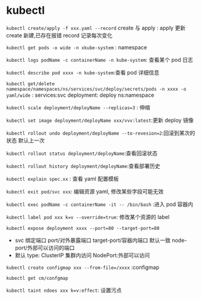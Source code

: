 # kubectl

`kubectl create/apply -f xxx.yaml --record` create 与 apply : apply 更新 create 新建,已存在报错 record 记录每次变化

`kubectl get pods -o wide -n xkube-system` : namespace

`kubectl logs podName -c containerName -n kube-system`: 查看某个 pod 日志

`kubectl describe pod xxxx -n kube-system`:查看 pod 详细信息

`kubectl get/delete namespace/namespaces/ns/services/svc/deploy/secrets/pods -n xxxx -o yaml/wide` : services:svc deployment: deploy ns:namespace

`kubectl scale deployment/deployName --replicas=3` : 伸缩

`kubectl set image deployment/deployName xxx/vvv:latest`:更新 deploy 镜像

`kubectl rollout undo deployment/deployName --to-revesion=2`:回滚到某次的状态 默认上一次

`kubectl rollout status deployment/deployName`:查看回滚状态

`kubectl rollout history deployment/deployName`:查看部署历史

`kubectl explain spec.xx` : 查看 yaml 配置模板

`kubectl exit pod/svc xxx`: 编辑资源 yaml, 修改某些字段可能无效

`kubectl exec podName -c containerName -it -- /bin/bash` :进入 pod 容器内

`kubectl label pod xxx k=v --override=true`: 修改某个资源的 label

`kubectl expose deployment xxxx --port=80 --target-port=80`

- svc 绑定端口 port/对外暴露端口 target-port/容器内端口 默认一致 node-port/外部可以访问的端口
- 默认 type: ClusterIP 集群内访问 NodePort:外部可以访问

`kubectl create configmap xxx --from-file=/xxxx` :configmap

`kubectl get cm/confgmap`

`kubectl taint ndoes xxx k=v:effect`: 设置污点
